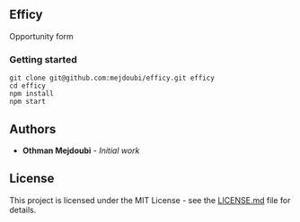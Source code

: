 ## Efficy

Opportunity form

### Getting started

```
git clone git@github.com:mejdoubi/efficy.git efficy
cd efficy
npm install
npm start
```

## Authors

- **Othman Mejdoubi** - _Initial work_

## License

This project is licensed under the MIT License - see the [LICENSE.md](LICENSE.md) file for details.
